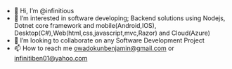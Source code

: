 - 👋 Hi, I’m @infinitious
- 👀 I’m interested in software developing; Backend solutions using Nodejs, Dotnet core framework and mobile(Android,IOS), Desktop(C#),Web(html,css,javascript,mvc,Razor) and Cloud(Azure)
- 💞️ I’m looking to collaborate on any Software Development Project
- 📫 How to reach me owadokunbenjamin@gmail.com or infinitiben01@yahoo.com

<!---
infinitious/infinitious is a ✨ special ✨ repository because its `README.md` (this file) appears on your GitHub profile.
You can click the Preview link to take a look at your changes.
--->
